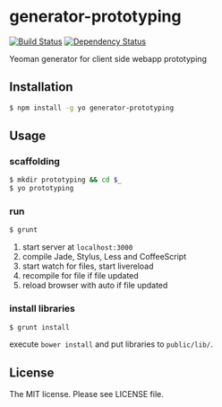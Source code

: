 # generator-prototyping

[![Build Status](https://travis-ci.org/sasaplus1/generator-prototyping.png)](https://travis-ci.org/sasaplus1/generator-prototyping)
[![Dependency Status](https://gemnasium.com/sasaplus1/generator-prototyping.png)](https://gemnasium.com/sasaplus1/generator-prototyping)

Yeoman generator for client side webapp prototyping

## Installation

```sh
$ npm install -g yo generator-prototyping
```

## Usage

### scaffolding

```sh
$ mkdir prototyping && cd $_
$ yo prototyping
```

### run

```sh
$ grunt
```

1. start server at `localhost:3000`
1. compile Jade, Stylus, Less and CoffeeScript
1. start watch for files, start livereload
  1. recompile for file if file updated
  1. reload browser with auto if file updated

### install libraries

```sh
$ grunt install
```

execute `bower install` and put libraries to `public/lib/`.

## License

The MIT license. Please see LICENSE file.
